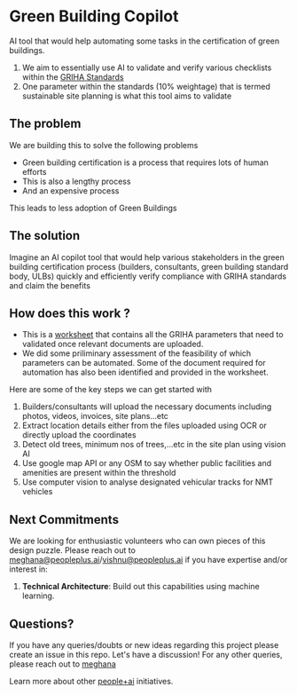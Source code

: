 # Green Building Copilot
AI tool that would help automating some tasks in the certification of green buildings. 

1. We aim to essentially use AI to validate and verify various checklists within the [GRIHA Standards](https://www.grihaindia.org/files/Manual_VolI.pdf)
2. One parameter within the standards (10% weightage) that is termed sustainable site planning is what this tool aims to validate


## The problem 

We are building this to solve the following problems

* Green building certification is a process that requires lots of human efforts 
* This is also a lengthy process
* And an expensive process

This leads to less adoption of Green Buildings

## The solution  

Imagine an AI copilot tool that would help various stakeholders in the green building certification process (builders, consultants, green building standard body, ULBs) quickly and efficiently verify compliance with GRIHA standards and claim the benefits

## How does this work ?

- This is a [worksheet](https://docs.google.com/spreadsheets/d/1ACInZjybHO91J53p1HrEaPxn8wKxdPAppkET2UgFlZw/edit?usp=sharing) that contains all the GRIHA parameters that need to validated once relevant documents are uploaded.
- We did some priliminary assessment of the feasibility of which parameters can be automated. Some of the document required for automation has also been identified and provided in the worksheet.

Here are some of the key steps we can get started with

1. Builders/consultants will upload the necessary documents including photos, videos, invoices, site plans...etc 
2. Extract location details either from the files uploaded using OCR or directly upload the coordinates 
3. Detect old trees, minimum nos of trees,...etc in the site plan using vision AI
5. Use google map API or any OSM to say whether public facilities and amenities are present within the threshold
7. Use computer vision to analyse designated vehicular tracks for NMT vehicles 


## Next Commitments

We are looking for enthusiastic volunteers who can own pieces of this design puzzle. Please reach out to meghana@peopleplus.ai/vishnu@peopleplus.ai if you have expertise and/or interest in:

1. **Technical Architecture**: Build out this capabilities using machine learning.


## Questions?

If you have any queries/doubts or new ideas regarding this project please create an issue in this repo. Let's have a discussion! For any other queries, please reach out to [meghana](mailto:meghana@peopleplus.ai) 


Learn more about other [people+ai](https://peopleplus.ai/) initiatives.
